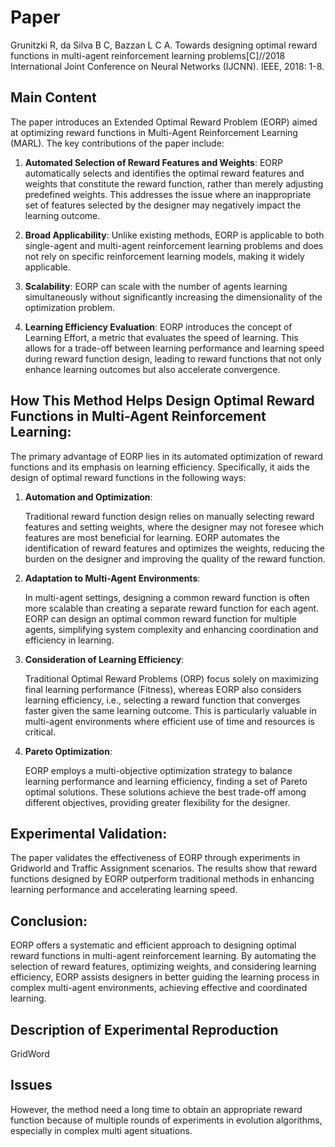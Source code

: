 # Paper

Grunitzki R, da Silva B C, Bazzan L C A. Towards designing optimal reward functions in multi-agent reinforcement learning problems[C]//2018 International Joint Conference on Neural Networks (IJCNN). IEEE, 2018: 1-8.

## Main Content

The paper introduces an Extended Optimal Reward Problem (EORP) aimed at optimizing reward functions in Multi-Agent Reinforcement Learning (MARL). The key contributions of the paper include:

1. **Automated Selection of Reward Features and Weights**: EORP automatically selects and identifies the optimal reward features and weights that constitute the reward function, rather than merely adjusting predefined weights. This addresses the issue where an inappropriate set of features selected by the designer may negatively impact the learning outcome.

2. **Broad Applicability**: Unlike existing methods, EORP is applicable to both single-agent and multi-agent reinforcement learning problems and does not rely on specific reinforcement learning models, making it widely applicable.

3. **Scalability**: EORP can scale with the number of agents learning simultaneously without significantly increasing the dimensionality of the optimization problem.

4. **Learning Efficiency Evaluation**: EORP introduces the concept of Learning Effort, a metric that evaluates the speed of learning. This allows for a trade-off between learning performance and learning speed during reward function design, leading to reward functions that not only enhance learning outcomes but also accelerate convergence.

## How This Method Helps Design Optimal Reward Functions in Multi-Agent Reinforcement Learning:
The primary advantage of EORP lies in its automated optimization of reward functions and its emphasis on learning efficiency. Specifically, it aids the design of optimal reward functions in the following ways:

1. **Automation and Optimization**:
   
   Traditional reward function design relies on manually selecting reward features and setting weights, where the designer may not foresee which features are most beneficial for learning. EORP automates the identification of reward features and optimizes the weights, reducing the burden on the designer and improving the quality of the reward function.

2. **Adaptation to Multi-Agent Environments**:
   
   In multi-agent settings, designing a common reward function is often more scalable than creating a separate reward function for each agent. EORP can design an optimal common reward function for multiple agents, simplifying system complexity and enhancing coordination and efficiency in learning.

3. **Consideration of Learning Efficiency**:

    Traditional Optimal Reward Problems (ORP) focus solely on maximizing final learning performance (Fitness), whereas EORP also considers learning efficiency, i.e., selecting a reward function that converges faster given the same learning outcome. This is particularly valuable in multi-agent environments where efficient use of time and resources is critical.

4. **Pareto Optimization**:

    EORP employs a multi-objective optimization strategy to balance learning performance and learning efficiency, finding a set of Pareto optimal solutions. These solutions achieve the best trade-off among different objectives, providing greater flexibility for the designer.

## Experimental Validation:

The paper validates the effectiveness of EORP through experiments in Gridworld and Traffic Assignment scenarios. The results show that reward functions designed by EORP outperform traditional methods in enhancing learning performance and accelerating learning speed.

## Conclusion:
EORP offers a systematic and efficient approach to designing optimal reward functions in multi-agent reinforcement learning. By automating the selection of reward features, optimizing weights, and considering learning efficiency, EORP assists designers in better guiding the learning process in complex multi-agent environments, achieving effective and coordinated learning.


## Description of Experimental Reproduction
GridWord

## Issues

However, the method need a long time to obtain an appropriate reward function because of multiple rounds of experiments in evolution algorithms, especially in complex multi agent situations.